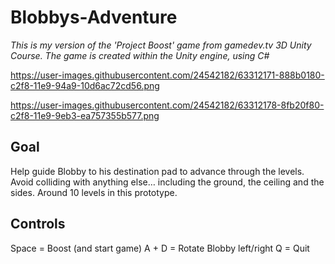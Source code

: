 # Blobbys-Adventure

<em>This is my version of the 'Project Boost' game from gamedev.tv 3D Unity Course. The game is created within the Unity engine, using C# </em>

https://user-images.githubusercontent.com/24542182/63312171-888b0180-c2f8-11e9-94a9-10d6ac72cd56.png

https://user-images.githubusercontent.com/24542182/63312178-8fb20f80-c2f8-11e9-9eb3-ea757355b577.png

## Goal
Help guide Blobby to his destination pad to advance through the levels. Avoid colliding with anything else… including the ground, the ceiling and the sides. Around 10 levels in this prototype.

## Controls
Space = Boost (and start game)
A + D = Rotate Blobby left/right
Q = Quit
